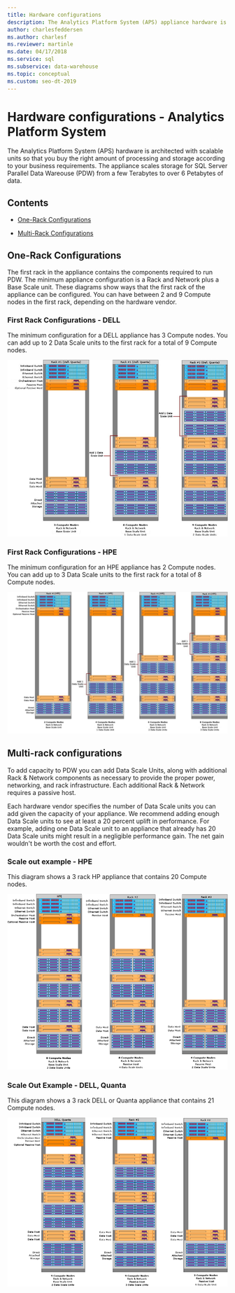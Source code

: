 ```yaml
---
title: Hardware configurations
description: The Analytics Platform System (APS) appliance hardware is architected  with scalable units so that you buy the right amount of processing and storage according to your business requirements. The appliance scales storage for Parallel Data Warehouse from a few terabytes to over 6 petabytes of data.
author: charlesfeddersen
ms.author: charlesf
ms.reviewer: martinle
ms.date: 04/17/2018
ms.service: sql
ms.subservice: data-warehouse
ms.topic: conceptual
ms.custom: seo-dt-2019
---
```


# Hardware configurations - Analytics Platform System
The Analytics Platform System (APS) hardware is architected with scalable units so that you buy the right amount of processing and storage according to your business requirements. The appliance scales storage for SQL Server Parallel Data Wareouse (PDW) from a few Terabytes to over 6 Petabytes of data.  
  
## Contents  
  
-   [One-Rack Configurations](#section1)  
  
-   [Multi-Rack Configurations](#section2)  

  
## <a name="section1"></a>One-Rack Configurations  
The first rack in the appliance contains the components required to run PDW. The minimum appliance configuration is a Rack and Network plus a Base Scale unit. These diagrams show ways that the first rack of the appliance can be configured. You can have between 2 and 9 Compute nodes in the first rack, depending on the hardware vendor.  
  
### First Rack Configurations - DELL  
The minimum configuration for a DELL appliance has 3 Compute nodes. You can add up to 2 Data Scale units to the first rack for a total of 9 Compute nodes.  
  
![Dell first rack configurations](media/first-rack-configurations-dell.png "Dell first rack configurations")  
  
### First Rack Configurations - HPE  
The minimum configuration for an HPE appliance has 2 Compute nodes. You can add up to 3 Data Scale units to the first rack for a total of 8 Compute nodes.  
  
![HPE first rack configurations for HPE](media/first-rack-configurations-hpe.png "HPE first rack configurations")  
  
## <a name="section2"></a>Multi-rack configurations  
To add capacity to PDW you can add Data Scale Units, along with additional Rack & Network components as necessary to provide the proper power, networking, and rack infrastructure. Each additional Rack & Network requires a passive host.  
  
Each hardware vendor specifies the number of Data Scale units you can add given the capacity of your appliance. We recommend adding enough Data Scale units to see at least a 20 percent uplift in performance. For example, adding one Data Scale unit to an appliance that already has 20 Data Scale units might result in a negligible performance gain. The net gain wouldn't be worth the cost and effort.  
  
### Scale out example - HPE  
This diagram shows a 3 rack HP appliance that contains 20 Compute nodes.  
  
![HPE appliance with 20 Compute nodes](media/scale-out-hpe.png "HPE appliance with 20 Compute nodes")  
  
### Scale Out Example - DELL, Quanta  
This diagram shows a 3 rack DELL or Quanta appliance that contains 21 Compute nodes.  
  
![Dell appliance with 21 Compute nodes](media/scale-out-dell.png "Dell appliance with 21 Compute nodes")  
 
